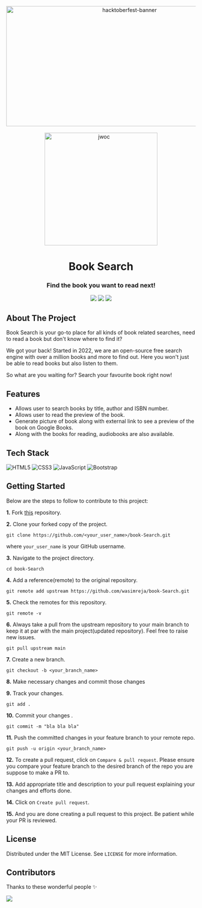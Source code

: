 <p align="center">
<img src="https://tipseason.com/assets/images/hacktoberfest-banner.jpg" alt="hacktoberfest-banner" width="640" height="320" />
<br><br>
<img src="https://d33wubrfki0l68.cloudfront.net/710cb0d537d2e7fa6246445c0977ecc994f05f5a/6a3b4/assets/img/jwoc_logo.svg" alt="jwoc" width="300" />
</p>
<h1 align="center">Book Search</h1>
<h3 align="center">Find the book you want to read next!</h3>
<div align="center">
<img src="https://forthebadge.com/images/badges/built-with-love.svg" />
<img src="https://forthebadge.com/images/badges/powered-by-coffee.svg" />
<img src="https://forthebadge.com/images/badges/open-source.svg" />
</div>

## About The Project

Book Search is your go-to place for all kinds of book related searches, need to read a book but don't know where to find it?

We got your back! Started in 2022, we are an open-source free search engine with over a million books and more to find out.
Here you won't just be able to read books but also listen to them.

So what are you waiting for? Search your favourite book right now!

## Features

- Allows user to search books by title, author and ISBN number.
- Allows user to read the preview of the book.
- Generate picture of book along with external link to see a preview of the book on Google Books.
- Along with the books for reading, audiobooks are also available.

## Tech Stack

![HTML5](https://img.shields.io/badge/HTML5-E34F26?style=for-the-badge&logo=html5&logoColor=white)
![CSS3](https://img.shields.io/badge/CSS3-1572B6?style=for-the-badge&logo=css3&logoColor=white)
![JavaScript](https://img.shields.io/badge/JavaScript-323330?style=for-the-badge&logo=javascript&logoColor=F7DF1E)
![Bootstrap](https://img.shields.io/badge/Bootstrap-563D7C?style=for-the-badge&logo=bootstrap&logoColor=white)

## Getting Started

Below are the steps to follow to contribute to this project:

**1.** Fork [this](https://github.com/wasimreja/book-Search) repository.

**2.** Clone your forked copy of the project.

```
git clone https://github.com/<your_user_name>/book-Search.git
```

where `your_user_name` is your GitHub username.

**3.** Navigate to the project directory.

```
cd book-Search
```

**4.** Add a reference(remote) to the original repository.

```
git remote add upstream https://github.com/wasimreja/book-Search.git
```

**5.** Check the remotes for this repository.

```
git remote -v
```

**6.** Always take a pull from the upstream repository to your main branch to keep it at par with the main project(updated repository). Feel free to raise new issues.

```
git pull upstream main
```

**7.** Create a new branch.

```
git checkout -b <your_branch_name>
```

**8.** Make necessary changes and commit those changes

**9.** Track your changes.

```
git add .
```

**10.** Commit your changes .

```
git commit -m "bla bla bla"
```

**11.** Push the committed changes in your feature branch to your remote repo.

```
git push -u origin <your_branch_name>
```

**12.** To create a pull request, click on `Compare & pull request`. Please ensure you compare your feature branch to the desired branch of the repo you are suppose to make a PR to.

**13.** Add appropriate title and description to your pull request explaining your changes and efforts done.

**14.** Click on `Create pull request`.

**15.** And you are done creating a pull request to this project. Be patient while your PR is reviewed.

## License

Distributed under the MIT License. See `LICENSE` for more information.

## Contributors

Thanks to these wonderful people ✨

<a href="https://github.com/wasimreja/book-Search/graphs/contributors">
<img src="https://contrib.rocks/image?repo=wasimreja/book-Search" />
</a>

